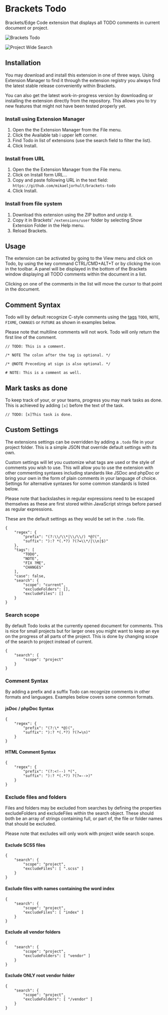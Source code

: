 # Brackets Todo

Brackets/Edge Code extension that displays all TODO comments in current document or project.

![Brackets Todo](https://raw.github.com/mikaeljorhult/brackets-todo/gh-pages/screenshot-current.png)

![Project Wide Search](https://raw.github.com/mikaeljorhult/brackets-todo/gh-pages/screenshot-project.png)

## Installation
You may download and install this extension in one of three ways. Using Extension Manager to find it through 
the extension registry you always find the latest stable release conveniently within Brackets.

You can also get the latest work-in-progress version by downloading or installing the extension directly 
from the repository. This allows you to try new features that might not have been tested properly yet.

### Install using Extension Manager

1. Open the the Extension Manager from the File menu.
2. Click the Available tab i upper left corner.
3. Find Todo in list of extensions (use the search field to filter the list).
4. Click Install.

### Install from URL

1. Open the the Extension Manager from the File menu.
2. Click on Install form URL...
3. Copy and paste following URL in the text field: `https://github.com/mikaeljorhult/brackets-todo`
4. Click Install.

### Install from file system

1. Download this extension using the ZIP button and unzip it.
2. Copy it in Brackets' `/extensions/user` folder by selecting Show Extension Folder in the Help menu. 
3. Reload Brackets.


## Usage

The extension can be activated by going to the View menu and click on Todo, by using the key command 
CTRL/CMD+ALT+T or by clicking the icon in the toolbar. A panel will be displayed in the bottom of the 
Brackets window displaying all TODO comments within the document in a list.

Clicking on one of the comments in the list will move the cursor to that point in the document.


## Comment Syntax

Todo will by default recognize C-style comments using the [tags](http://en.wikipedia.org/wiki/Comment_%28computer_programming%29#Tags)
`TODO`, `NOTE`, `FIXME`, `CHANGES` or `FUTURE` as shown in examples below.

Please note that multiline comments will not work. Todo will only return the first line of the comment.

`// TODO: This is a comment.`

`/* NOTE The colon after the tag is optional. */`

`/* @NOTE Preceding at sign is also optional. */`

`# NOTE: This is a comment as well.`


## Mark tasks as done

To keep track of your, or your teams, progress you may mark tasks as done. This is achieved by adding `[x]` 
before the text of the task.

`// TODO: [x]This task is done.`


## Custom Settings
The extensions settings can be overridden by adding a `.todo` file in your project folder. This is a simple 
JSON that override default settings with its own.

Custom settings will let you customize what tags are used or the style of comments you wish to use. This will 
allow you to use the extension with other commenting syntaxes including standards like JSDoc and phpDoc or 
bring your own in the form of plain comments in your language of choice. Settings for alternative syntaxes for 
some common standards is listed below.

Please note that backslashes in regular expressions need to be escaped themselves as these are first stored 
within JavaScript strings before parsed as regular expressions.

These are the default settings as they would be set in the `.todo` file.

	{
		"regex": {
			"prefix": "(?:\\/\\*|\\/\\/) *@?(",
			"suffix": "):? *(.*?) ?(?=\\*/|\\n|$)"
		},
		"tags": [
			"TODO",
			"NOTE",
			"FIX ?ME",
			"CHANGES"
		],
		"case": false,
		"search": {
			"scope": "current",
			"excludeFolders": [],
			"excludeFiles": []
		}
	}


### Search scope
By default Todo looks at the currently opened document for comments. This is nice for small projects but 
for larger ones you might want to keep an eye on the progress of all parts of the project. This is done 
by changing scope of the search to project instead of current.

```
{
    "search": {
        "scope": "project"
    }
}
```


### Comment Syntax
By adding a prefix and a suffix Todo can recognize comments in other formats and languages. Examples below 
covers some common formats.

#### jsDoc / phpDoc Syntax

	{
		"regex": {
			"prefix": "(?:\* *@)(",
			"suffix": "):? *(.*?) ?(?=\n)"
		}
	}

#### HTML Comment Syntax

	{
		"regex": {
			"prefix": "(?:<!--) *(",
			"suffix": "):? *(.*?) ?(?=-->)"
		}
	}


### Exclude files and folders

Files and folders may be excluded from searches by defining the properties excludeFolders and excludeFiles 
within the search object. These should both be an array of strings containing full, or part of, the file or 
folder names that should be excluded.

Please note that excludes will only work with project wide search scope.

#### Exclude SCSS files

	{
		"search": {
			"scope": "project",
			"excludeFiles": [ ".scss" ]
		}
	}

#### Exclude files with names containing the word index

	{
		"search": {
			"scope": "project",
			"excludeFiles": [ "index" ]
		}
	}

#### Exclude all vendor folders

	{
		"search": {
			"scope": "project",
			"excludeFolders": [ "vendor" ]
		}
	}

#### Exclude ONLY root vendor folder

	{
		"search": {
			"scope": "project",
			"excludeFolders": [ "/vendor" ]
		}
	}
